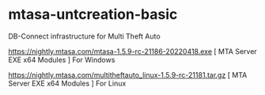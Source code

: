 # mtasa-untcreation-basic
DB-Connect infrastructure for Multi Theft Auto

https://nightly.mtasa.com/mtasa-1.5.9-rc-21186-20220418.exe [ MTA Server EXE x64 Modules ] For Windows

https://nightly.mtasa.com/multitheftauto_linux-1.5.9-rc-21181.tar.gz [ MTA Server EXE x64 Modules ] For Linux
